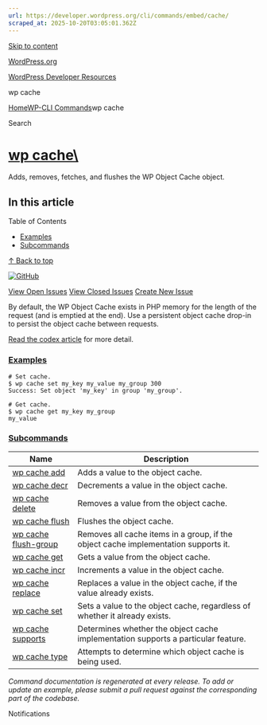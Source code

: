 ```yaml
---
url: https://developer.wordpress.org/cli/commands/embed/cache/
scraped_at: 2025-10-20T03:05:01.362Z
---
```


[Skip to content](https://developer.wordpress.org/cli/commands/cache/#wp--skip-link--target)

[WordPress.org](https://wordpress.org/)

[WordPress Developer Resources](https://developer.wordpress.org/)

wp cache


[Home](https://developer.wordpress.org/)[WP-CLI Commands](https://developer.wordpress.org/cli/commands/)wp cache

Search

# [wp cache\  <command>](https://developer.wordpress.org/cli/commands/cache/)

Adds, removes, fetches, and flushes the WP Object Cache object.

## In this article

Table of Contents

- [Examples](https://developer.wordpress.org/cli/commands/cache/#examples)
- [Subcommands](https://developer.wordpress.org/cli/commands/cache/#subcommands)

[↑ Back to top](https://developer.wordpress.org/cli/commands/cache/#wp--skip-link--target)

[![GitHub](https://make.wordpress.org/cli/wp-content/plugins/wporg-cli/assets/images/github-mark.svg)](https://github.com/wp-cli/cache-command)

[View Open Issues](https://github.com/login?return_to=%2Fissues%3Fq%3Dlabel%3Acommand%3Acache+sort%3Aupdated-desc+org%3Awp-cli+is%3Aopen) [View Closed Issues](https://github.com/login?return_to=%2Fissues%3Fq%3Dlabel%3Acommand%3Acache+sort%3Aupdated-desc+org%3Awp-cli+is%3Aclosed) [Create New Issue](https://github.com/wp-cli/cache-command/issues/new)

By default, the WP Object Cache exists in PHP memory for the length of the request (and is emptied at the end). Use a persistent object cache drop-in to persist the object cache between requests.

[Read the codex article](https://codex.wordpress.org/Class_Reference/WP_Object_Cache) for more detail.

### [Examples](https://developer.wordpress.org/cli/commands/cache/\#examples)

```
# Set cache.
$ wp cache set my_key my_value my_group 300
Success: Set object 'my_key' in group 'my_group'.

# Get cache.
$ wp cache get my_key my_group
my_value

```

### [Subcommands](https://developer.wordpress.org/cli/commands/cache/\#subcommands)

| Name | Description |
| --- | --- |
| [wp cache add](https://developer.wordpress.org/cli/commands/cache/add/) | Adds a value to the object cache. |
| [wp cache decr](https://developer.wordpress.org/cli/commands/cache/decr/) | Decrements a value in the object cache. |
| [wp cache delete](https://developer.wordpress.org/cli/commands/cache/delete/) | Removes a value from the object cache. |
| [wp cache flush](https://developer.wordpress.org/cli/commands/cache/flush/) | Flushes the object cache. |
| [wp cache flush-group](https://developer.wordpress.org/cli/commands/cache/flush-group/) | Removes all cache items in a group, if the object cache implementation supports it. |
| [wp cache get](https://developer.wordpress.org/cli/commands/cache/get/) | Gets a value from the object cache. |
| [wp cache incr](https://developer.wordpress.org/cli/commands/cache/incr/) | Increments a value in the object cache. |
| [wp cache replace](https://developer.wordpress.org/cli/commands/cache/replace/) | Replaces a value in the object cache, if the value already exists. |
| [wp cache set](https://developer.wordpress.org/cli/commands/cache/set/) | Sets a value to the object cache, regardless of whether it already exists. |
| [wp cache supports](https://developer.wordpress.org/cli/commands/cache/supports/) | Determines whether the object cache implementation supports a particular feature. |
| [wp cache type](https://developer.wordpress.org/cli/commands/cache/type/) | Attempts to determine which object cache is being used. |

_Command documentation is regenerated at every release. To add or update an example, please submit a pull request against the corresponding part of the codebase._

Notifications